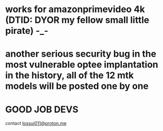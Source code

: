 # works for amazonprimevideo 4k (DTID: DYOR my fellow small little pirate) -_- 
# another serious security bug in the most vulnerable optee implantation in the history, all of the 12 mtk models will be posted one by one
# GOOD JOB DEVS
contact <lossui011@proton.me>
